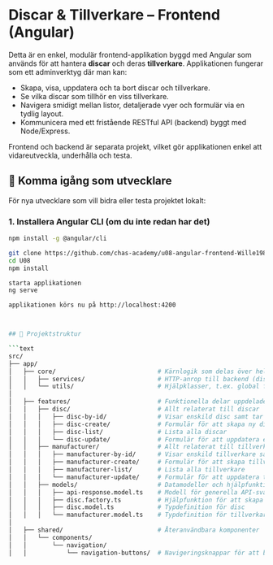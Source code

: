 # Discar & Tillverkare – Frontend (Angular)

Detta är en enkel, modulär frontend-applikation byggd med Angular som används för att hantera **discar** och deras **tillverkare**. Applikationen fungerar som ett adminverktyg där man kan:

- Skapa, visa, uppdatera och ta bort discar och tillverkare.
- Se vilka discar som tillhör en viss tillverkare.
- Navigera smidigt mellan listor, detaljerade vyer och formulär via en tydlig layout.
- Kommunicera med ett fristående RESTful API (backend) byggt med Node/Express.

Frontend och backend är separata projekt, vilket gör applikationen enkel att vidareutveckla, underhålla och testa.

## 🚀 Komma igång som utvecklare

För nya utvecklare som vill bidra eller testa projektet lokalt:

### 1. Installera Angular CLI (om du inte redan har det)

```bash
npm install -g @angular/cli

git clone https://github.com/chas-academy/u08-angular-frontend-Wille1989.git
cd U08
npm install

starta applikationen
ng serve

applikationen körs nu på http://localhost:4200



## 📁 Projektstruktur

```text
src/
├── app/
│   ├── core/                            # Kärnlogik som delas över hela appen
│   │   ├── services/                    # HTTP-anrop till backend (discar och tillverkare)
│   │   └── utils/                       # Hjälpklasser, t.ex. global felhantering
│
│   ├── features/                        # Funktionella delar uppdelade per område
│   │   ├── disc/                        # Allt relaterat till discar
│   │   │   ├── disc-by-id/              # Visar enskild disc samt tar bort disc
│   │   │   ├── disc-create/             # Formulär för att skapa ny disc
│   │   │   ├── disc-list/               # Lista alla discar
│   │   │   └── disc-update/             # Formulär för att uppdatera en disc
│   │   ├── manufacturer/                # Allt relaterat till tillverkare
│   │   │   ├── manufacturer-by-id/      # Visar enskild tillverkare samt tar bort tillverkare och tillhörande discar
│   │   │   ├── manufacturer-create/     # Formulär för att skapa tillverkare
│   │   │   ├── manufacturer-list/       # Lista alla tillverkare
│   │   │   └── manufacturer-update/     # Formulär för att uppdatera tillverkare
│   │   ├── models/                      # Datamodeller och hjälpfunktioner
│   │   │   ├── api-response.model.ts    # Modell för generella API-svar
│   │   │   ├── disc.factory.ts          # Hjälpfunktion för att skapa disc-objekt
│   │   │   ├── disc.model.ts            # Typdefinition för disc
│   │   │   └── manufacturer.model.ts    # Typdefinition för tillverkare
│
│   ├── shared/                          # Återanvändbara komponenter
│   │   └── components/
│   │       └── navigation/
│   │           └── navigation-buttons/  # Navigeringsknappar för att byta vy

